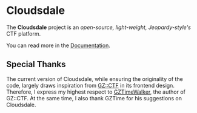 # Cloudsdale

The **Cloudsdale** project is an *open-source, light-weight, Jeopardy-style's* CTF platform.

You can read more in the [Documentation](https://docs.ctf.e23.dev).

## Special Thanks

The current version of Cloudsdale, while ensuring the originality of the code, largely draws inspiration from [GZ::CTF](https://github.com/GZTimeWalker/GZCTF) in its frontend design. Therefore, I express my highest respect to [GZTimeWalker](https://github.com/GZTimeWalker), the author of GZ::CTF. At the same time, I also thank GZTime for his suggestions on Cloudsdale.